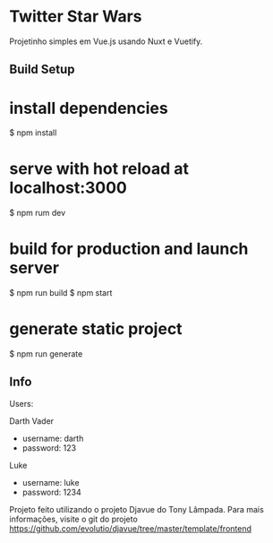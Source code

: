 # Twitter Star Wars

Projetinho simples em Vue.js usando Nuxt e Vuetify.

## Build Setup

# install dependencies
$ npm install
 
# serve with hot reload at localhost:3000
$ npm rum dev

# build for production and launch server
$ npm run build
$ npm start

# generate static project
$ npm run generate
 

## Info

Users:

Darth Vader
- username: darth
- password: 123

Luke
- username: luke
- password: 1234

Projeto feito utilizando o projeto Djavue do Tony Lâmpada.
Para mais informações, visite o git do projeto https://github.com/evolutio/djavue/tree/master/template/frontend
